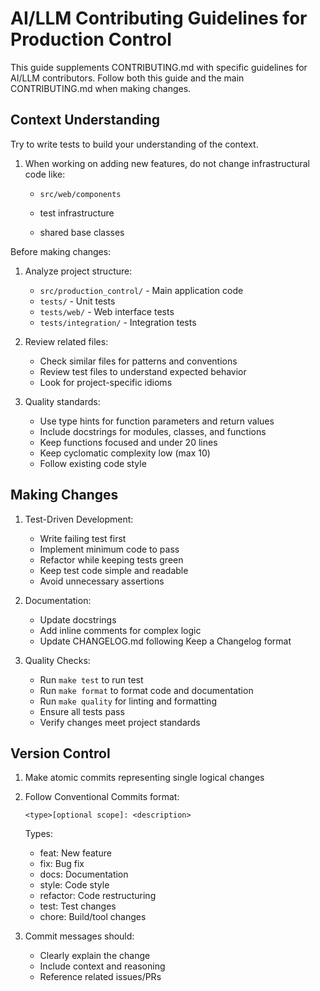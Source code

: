 # AI/LLM Contributing Guidelines for Production Control

This guide supplements CONTRIBUTING.md with specific guidelines for AI/LLM contributors.
Follow both this guide and the main CONTRIBUTING.md when making changes.

## Context Understanding

Try to write tests to build your understanding of the context.

1. When working on adding new features, do not change infrastructural code like:

   - `src/web/components`

   - test infrastructure
   - shared base classes

Before making changes:

1. Analyze project structure:

   - `src/production_control/` - Main application code
   - `tests/` - Unit tests
   - `tests/web/` - Web interface tests
   - `tests/integration/` - Integration tests

1. Review related files:

   - Check similar files for patterns and conventions
   - Review test files to understand expected behavior
   - Look for project-specific idioms

1. Quality standards:

   - Use type hints for function parameters and return values
   - Include docstrings for modules, classes, and functions
   - Keep functions focused and under 20 lines
   - Keep cyclomatic complexity low (max 10)
   - Follow existing code style

## Making Changes

1. Test-Driven Development:

   - Write failing test first
   - Implement minimum code to pass
   - Refactor while keeping tests green
   - Keep test code simple and readable
   - Avoid unnecessary assertions

1. Documentation:

   - Update docstrings
   - Add inline comments for complex logic
   - Update CHANGELOG.md following Keep a Changelog format

1. Quality Checks:

   - Run `make test` to run test
   - Run `make format` to format code and documentation
   - Run `make quality` for linting and formatting
   - Ensure all tests pass
   - Verify changes meet project standards

## Version Control

1. Make atomic commits representing single logical changes

1. Follow Conventional Commits format:

   ```text
   <type>[optional scope]: <description>
   ```

   Types:

   - feat: New feature
   - fix: Bug fix
   - docs: Documentation
   - style: Code style
   - refactor: Code restructuring
   - test: Test changes
   - chore: Build/tool changes

1. Commit messages should:

   - Clearly explain the change
   - Include context and reasoning
   - Reference related issues/PRs
